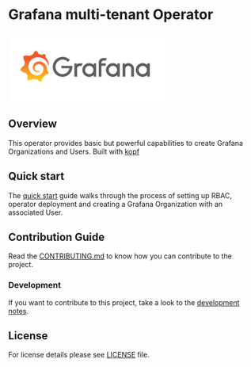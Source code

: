 # Grafana multi-tenant Operator

![Grafana Logo](assets/grafana-logo.png)


## Overview

This operator provides basic but powerful capabilities to create Grafana Organizations and Users.
Built with [kopf](https://github.com/zalando-incubator/kopf)


## Quick start

The [quick start](docs/QUICK_START.md) guide walks through the process of setting up RBAC, operator deployment
and creating a Grafana Organization with an associated User.


## Contribution Guide

Read the [CONTRIBUTING.md](CONTRIBUTING.md) to know how you can contribute to the project.


### Development

If you want to contribute to this project, take a look to the [development notes](docs/DEVELOPMENT.md).


## License

For license details please see [LICENSE](LICENSE) file.
